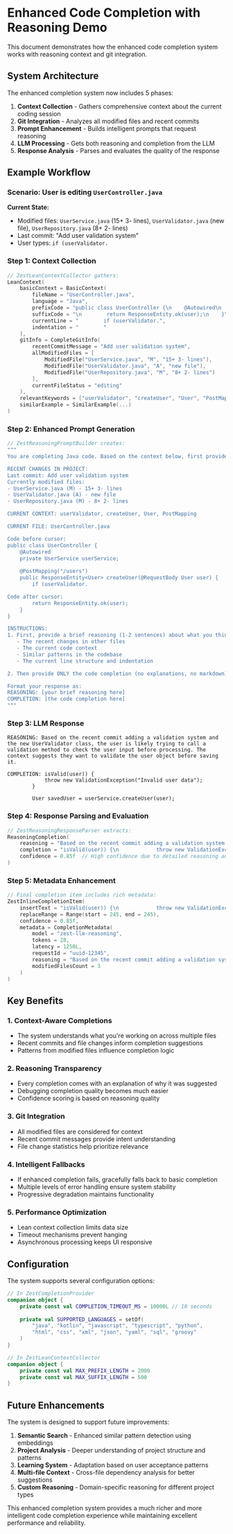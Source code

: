 # Enhanced Code Completion with Reasoning Demo

This document demonstrates how the enhanced code completion system works with reasoning context and git integration.

## System Architecture

The enhanced completion system now includes 5 phases:

1. **Context Collection** - Gathers comprehensive context about the current coding session
2. **Git Integration** - Analyzes all modified files and recent commits  
3. **Prompt Enhancement** - Builds intelligent prompts that request reasoning
4. **LLM Processing** - Gets both reasoning and completion from the LLM
5. **Response Analysis** - Parses and evaluates the quality of the response

## Example Workflow

### Scenario: User is editing `UserController.java`

**Current State:**
- Modified files: `UserService.java` (15+ 3- lines), `UserValidator.java` (new file), `UserRepository.java` (8+ 2- lines)
- Last commit: "Add user validation system"
- User types: `if (userValidator.`

### Step 1: Context Collection
```kotlin
// ZestLeanContextCollector gathers:
LeanContext(
    basicContext = BasicContext(
        fileName = "UserController.java",
        language = "Java",
        prefixCode = "public class UserController {\n    @Autowired\n    private UserService userService;\n    \n    @PostMapping(\"/users\")\n    public ResponseEntity<User> createUser(@RequestBody User user) {\n        if (userValidator.",
        suffixCode = "\n        return ResponseEntity.ok(user);\n    }\n}",
        currentLine = "        if (userValidator.",
        indentation = "        "
    ),
    gitInfo = CompleteGitInfo(
        recentCommitMessage = "Add user validation system",
        allModifiedFiles = [
            ModifiedFile("UserService.java", "M", "15+ 3- lines"),
            ModifiedFile("UserValidator.java", "A", "new file"),
            ModifiedFile("UserRepository.java", "M", "8+ 2- lines")
        ],
        currentFileStatus = "editing"
    ),
    relevantKeywords = ["userValidator", "createUser", "User", "PostMapping"],
    similarExample = SimilarExample(...)
)
```

### Step 2: Enhanced Prompt Generation
```kotlin
// ZestReasoningPromptBuilder creates:
"""
You are completing Java code. Based on the context below, first provide a brief reasoning about what the user is likely trying to type, then provide the completion.

RECENT CHANGES IN PROJECT:
Last commit: Add user validation system
Currently modified files:
- UserService.java (M) - 15+ 3- lines
- UserValidator.java (A) - new file
- UserRepository.java (M) - 8+ 2- lines

CURRENT CONTEXT: userValidator, createUser, User, PostMapping

CURRENT FILE: UserController.java

Code before cursor:
public class UserController {
    @Autowired
    private UserService userService;
    
    @PostMapping("/users")
    public ResponseEntity<User> createUser(@RequestBody User user) {
        if (userValidator.

Code after cursor:
        return ResponseEntity.ok(user);
    }
}

INSTRUCTIONS:
1. First, provide a brief reasoning (1-2 sentences) about what you think the user is trying to write based on:
   - The recent changes in other files
   - The current code context
   - Similar patterns in the codebase
   - The current line structure and indentation

2. Then provide ONLY the code completion (no explanations, no markdown).

Format your response as:
REASONING: [your brief reasoning here]
COMPLETION: [the code completion here]
"""
```

### Step 3: LLM Response
```
REASONING: Based on the recent commit adding a validation system and the new UserValidator class, the user is likely trying to call a validation method to check the user input before processing. The context suggests they want to validate the user object before saving it.

COMPLETION: isValid(user)) {
            throw new ValidationException("Invalid user data");
        }
        
        User savedUser = userService.createUser(user);
```

### Step 4: Response Parsing and Evaluation
```kotlin
// ZestReasoningResponseParser extracts:
ReasoningCompletion(
    reasoning = "Based on the recent commit adding a validation system and the new UserValidator class, the user is likely trying to call a validation method to check the user input before processing. The context suggests they want to validate the user object before saving it.",
    completion = "isValid(user)) {\n            throw new ValidationException(\"Invalid user data\");\n        }\n        \n        User savedUser = userService.createUser(user);",
    confidence = 0.85f  // High confidence due to detailed reasoning and git context
)
```

### Step 5: Metadata Enhancement
```kotlin
// Final completion item includes rich metadata:
ZestInlineCompletionItem(
    insertText = "isValid(user)) {\n            throw new ValidationException(\"Invalid user data\");\n        }\n        \n        User savedUser = userService.createUser(user);",
    replaceRange = Range(start = 245, end = 245),
    confidence = 0.85f,
    metadata = CompletionMetadata(
        model = "zest-llm-reasoning",
        tokens = 28,
        latency = 1250L,
        requestId = "uuid-12345",
        reasoning = "Based on the recent commit adding a validation system...",
        modifiedFilesCount = 3
    )
)
```

## Key Benefits

### 1. **Context-Aware Completions**
- The system understands what you're working on across multiple files
- Recent commits and file changes inform completion suggestions
- Patterns from modified files influence completion logic

### 2. **Reasoning Transparency**
- Every completion comes with an explanation of why it was suggested
- Debugging completion quality becomes much easier
- Confidence scoring is based on reasoning quality

### 3. **Git Integration**
- All modified files are considered for context
- Recent commit messages provide intent understanding
- File change statistics help prioritize relevance

### 4. **Intelligent Fallbacks**
- If enhanced completion fails, gracefully falls back to basic completion
- Multiple levels of error handling ensure system stability
- Progressive degradation maintains functionality

### 5. **Performance Optimization**
- Lean context collection limits data size
- Timeout mechanisms prevent hanging
- Asynchronous processing keeps UI responsive

## Configuration

The system supports several configuration options:

```kotlin
// In ZestCompletionProvider
companion object {
    private const val COMPLETION_TIMEOUT_MS = 10000L // 10 seconds
    
    private val SUPPORTED_LANGUAGES = setOf(
        "java", "kotlin", "javascript", "typescript", "python", 
        "html", "css", "xml", "json", "yaml", "sql", "groovy"
    )
}

// In ZestLeanContextCollector  
companion object {
    private const val MAX_PREFIX_LENGTH = 2000
    private const val MAX_SUFFIX_LENGTH = 500
}
```

## Future Enhancements

The system is designed to support future improvements:

1. **Semantic Search** - Enhanced similar pattern detection using embeddings
2. **Project Analysis** - Deeper understanding of project structure and patterns  
3. **Learning System** - Adaptation based on user acceptance patterns
4. **Multi-file Context** - Cross-file dependency analysis for better suggestions
5. **Custom Reasoning** - Domain-specific reasoning for different project types

This enhanced completion system provides a much richer and more intelligent code completion experience while maintaining excellent performance and reliability.

